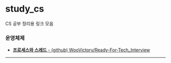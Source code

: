 # study_cs
CS 공부 정리용 링크 모음

### 운영체제
* [**프로세스와 스레드** - (github) WooVictory/Ready-For-Tech_Interview](https://github.com/WooVictory/Ready-For-Tech-Interview/blob/master/Operating%20System/%ED%94%84%EB%A1%9C%EC%84%B8%EC%8A%A4%EC%99%80%20%EC%8A%A4%EB%A0%88%EB%93%9C.md)
----
